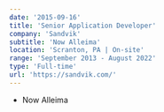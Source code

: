 ```yaml
---
date: '2015-09-16'
title: 'Senior Application Developer'
company: 'Sandvik'
subtitle: 'Now Alleima'
location: 'Scranton, PA | On-site'
range: 'September 2013 - August 2022'
type: 'Full-time'
url: 'https://sandvik.com/'
---
```


- Now Alleima
